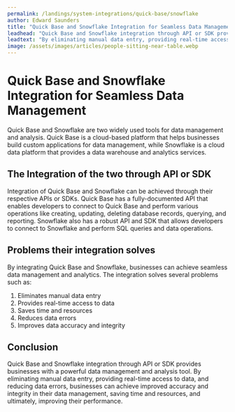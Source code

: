 ```yaml
---
permalink: /landings/system-integrations/quick-base/snowflake
author: Edward Saunders
title: "Quick Base and Snowflake Integration for Seamless Data Management"
leadhead: "Quick Base and Snowflake integration through API or SDK provides businesses with a powerful data management and analysis tool"
leadtext: "By eliminating manual data entry, providing real-time access to data, and reducing data errors, businesses can achieve improved accuracy and integrity in their data management, saving time and resources, and ultimately, improving their performance."
image: /assets/images/articles/people-sitting-near-table.webp
---
```

<div class="arttext">	<h1>Quick Base and Snowflake Integration for Seamless Data Management</h1>
	<p>Quick Base and Snowflake are two widely used tools for data management and analysis. Quick Base is a cloud-based platform that helps businesses build custom applications for data management, while Snowflake is a cloud data platform that provides a data warehouse and analytics services.</p>
	<h2>The Integration of the two through API or SDK</h2>
	<p>Integration of Quick Base and Snowflake can be achieved through their respective APIs or SDKs. Quick Base has a fully-documented API that enables developers to connect to Quick Base and perform various operations like creating, updating, deleting database records, querying, and reporting. Snowflake also has a robust API and SDK that allows developers to connect to Snowflake and perform SQL queries and data operations.</p>
	<h2>Problems their integration solves</h2>
	<p>By integrating Quick Base and Snowflake, businesses can achieve seamless data management and analytics. The integration solves several problems such as:</p>
	<ol>
		<li>Eliminates manual data entry</li>
		<li>Provides real-time access to data</li>
		<li>Saves time and resources</li>
		<li>Reduces data errors</li>
		<li>Improves data accuracy and integrity</li>
	</ol>
	<h2>Conclusion</h2>
	<p>Quick Base and Snowflake integration through API or SDK provides businesses with a powerful data management and analysis tool. By eliminating manual data entry, providing real-time access to data, and reducing data errors, businesses can achieve improved accuracy and integrity in their data management, saving time and resources, and ultimately, improving their performance.</p>
</div>